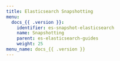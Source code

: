 ```yaml
---
title: Elasticsearch Snapshotting
menu:
  docs_{{ .version }}:
    identifier: es-snapshot-elasticsearch
    name: Snapshotting
    parent: es-elasticsearch-guides
    weight: 25
menu_name: docs_{{ .version }}
---
```

